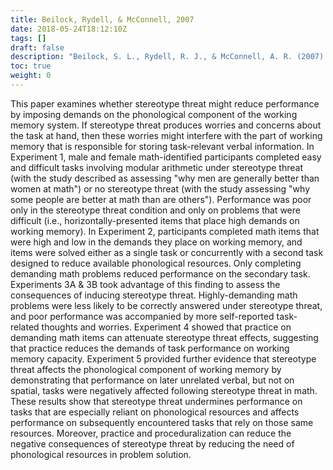 ```yaml
---
title: Beilock, Rydell, & McConnell, 2007
date: 2018-05-24T18:12:10Z
tags: []
draft: false
description: "Beilock, S. L., Rydell, R. J., & McConnell, A. R. (2007). Stereotype threat and working memory: Mechanisms, alleviations, and spillover. *Journal of Experimental Psychology: General, 136,* 256-276."
toc: true
weight: 0
---
```


This paper examines whether stereotype threat might reduce performance by imposing demands on the phonological component of the working memory system. If stereotype threat produces worries and concerns about the task at hand, then these worries might interfere with the part of working memory that is responsible for storing task-relevant verbal information. In Experiment 1, male and female math-identified participants completed easy and difficult tasks involving modular arithmetic under stereotype threat (with the study described as assessing "why men are generally better than women at math") or no stereotype threat (with the study assessing "why some people are better at math than are others"). Performance was poor only in the stereotype threat condition and only on problems that were difficult (i.e., horizontally-presented items that place high demands on working memory). In Experiment 2, participants completed math items that were high and low in the demands they place on working memory, and items were solved either as a single task or concurrently with a second task designed to reduce available phonological resources. Only completing demanding math problems reduced performance on the secondary task. Experiments 3A & 3B took advantage of this finding to assess the consequences of inducing stereotype threat. Highly-demanding math problems were less likely to be correctly answered under stereotype threat, and poor performance was accompanied by more self-reported task-related thoughts and worries. Experiment 4 showed that practice on demanding math items can attenuate stereotype threat effects, suggesting that practice reduces the demands of task performance on working memory capacity. Experiment 5 provided further evidence that stereotype threat affects the phonological component of working memory by demonstrating that performance on later unrelated verbal, but not on spatial, tasks were negatively affected following stereotype threat in math. These results show that stereotype threat undermines performance on tasks that are especially reliant on phonological resources and affects performance on subsequently encountered tasks that rely on those same resources. Moreover, practice and proceduralization can reduce the negative consequences of stereotype threat by reducing the need of phonological resources in problem solution.
